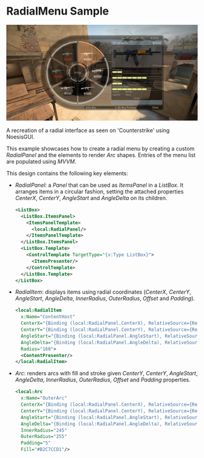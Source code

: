 # RadialMenu Sample

![Screenshot](https://github.com/Noesis/Noesis.github.io/blob/master/NoesisGUI/Samples/RadialMenu/Screenshot.png)

A recreation of a radial interface as seen on 'Counterstrike' using NoesisGUI.

This example showcases how to create a radial menu by creating a custom *RadialPanel* and the elements to render *Arc* shapes. Entries of the menu list are populated using *MVVM*.

This design contains the following key elements:

* *RadialPanel*: a *Panel* that can be used as *ItemsPanel* in a *ListBox*. It arranges items in a circular fashion, setting the attached properties *CenterX*, *CenterY*, *AngleStart* and *AngleDelta* on its children.

  ```xml
  <ListBox>
    <ListBox.ItemsPanel>
      <ItemsPanelTemplate>
        <local:RadialPanel/>
      </ItemsPanelTemplate>
    </ListBox.ItemsPanel>
    <ListBox.Template>
      <ControlTemplate TargetType="{x:Type ListBox}">
        <ItemsPresenter/>
      </ControlTemplate>
    </ListBox.Template>
  </ListBox>
  ```

* *RadialItem*: displays items using radial coordinates (*CenterX*, *CenterY*, *AngleStart*, *AngleDelta*, *InnerRadius*, *OuterRadius*, *Offset* and *Padding*).

  ```xml
  <local:RadialItem
    x:Name="ContentHost"
    CenterX="{Binding (local:RadialPanel.CenterX), RelativeSource={RelativeSource TemplatedParent}, FallbackValue=0}"
    CenterY="{Binding (local:RadialPanel.CenterY), RelativeSource={RelativeSource TemplatedParent}, FallbackValue=0}"
    AngleStart="{Binding (local:RadialPanel.AngleStart), RelativeSource={RelativeSource TemplatedParent}, FallbackValue=0}"
    AngleDelta="{Binding (local:RadialPanel.AngleDelta), RelativeSource={RelativeSource TemplatedParent}, FallbackValue=0}"
    Radius="160">
    <ContentPresenter/>
  </local:RadialItem>
  ```

* *Arc*: renders arcs with fill and stroke given *CenterY*, *CenterY*, *AngleStart*, *AngleDelta*, *InnerRadius*, *OuterRadius*, *Offset* and *Padding* properties.

  ```xml
  <local:Arc 
    x:Name="OuterArc"
    CenterX="{Binding (local:RadialPanel.CenterX), RelativeSource={RelativeSource TemplatedParent}, FallbackValue=0}"
    CenterY="{Binding (local:RadialPanel.CenterY), RelativeSource={RelativeSource TemplatedParent}, FallbackValue=0}"
    AngleStart="{Binding (local:RadialPanel.AngleStart), RelativeSource={RelativeSource TemplatedParent}, FallbackValue=0}"
    AngleDelta="{Binding (local:RadialPanel.AngleDelta), RelativeSource={RelativeSource TemplatedParent}, FallbackValue=0}"
    InnerRadius="245"
    OuterRadius="255"
    Padding="5"
    Fill="#B2C7CCD1"/>
  ```
